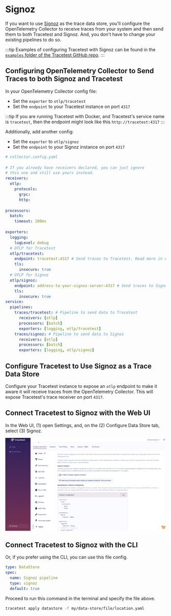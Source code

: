 # Signoz

If you want to use [Signoz](https://signoz.io/) as the trace data store, you'll configure the OpenTelemetry Collector to receive traces from your system and then send them to both Tracetest and Signoz. And, you don't have to change your existing pipelines to do so.

:::tip
Examples of configuring Tracetest with Signoz can be found in the [`examples` folder of the Tracetest GitHub repo](https://github.com/kubeshop/tracetest/tree/main/examples).
:::

## Configuring OpenTelemetry Collector to Send Traces to both Signoz and Tracetest

In your OpenTelemetry Collector config file:

- Set the `exporter` to `otlp/tracetest`
- Set the `endpoint` to your Tracetest instance on port `4317`

:::tip
If you are running Tracetest with Docker, and Tracetest's service name is `tracetest`, then the endpoint might look like this `http://tracetest:4317`
:::

Additionally, add another config:

- Set the `exporter` to `otlp/signoz`
- Set the `endpoint` to your Signoz instance on port `4317`

```yaml
# collector.config.yaml

# If you already have receivers declared, you can just ignore
# this one and still use yours instead.
receivers:
  otlp:
    protocols:
      grpc:
      http:

processors:
  batch:
    timeout: 100ms

exporters:
  logging:
    logLevel: debug
  # OTLP for Tracetest
  otlp/tracetest:
    endpoint: tracetest:4317 # Send traces to Tracetest. Read more in docs here:  https://docs.tracetest.io/configuration/connecting-to-data-stores/opentelemetry-collector
    tls:
      insecure: true
  # OTLP for Signoz
  otlp/signoz:
    endpoint: address-to-your-signoz-server:4317 # Send traces to Signoz. Read more in docs here: https://signoz.io/docs/tutorial/opentelemetry-binary-usage-in-virtual-machine/#opentelemetry-collector-configuration
    tls:
      insecure: true
service:
  pipelines:
    traces/tracetest: # Pipeline to send data to Tracetest
      receivers: [otlp]
      processors: [batch]
      exporters: [logging, otlp/tracetest]
    traces/signoz: # Pipeline to send data to Signoz
      receivers: [otlp]
      processors: [batch]
      exporters: [logging, otlp/signoz]
```

## Configure Tracetest to Use Signoz as a Trace Data Store

Configure your Tracetest instance to expose an `otlp` endpoint to make it aware it will receive traces from the OpenTelemetry Collector. This will expose Tracetest's trace receiver on port `4317`.

## Connect Tracetest to Signoz with the Web UI

In the Web UI, (1) open Settings, and, on the (2) Configure Data Store tab, select (3) Signoz.

<!-- TODO: create this image using the same standard as the other stores -->
![Signoz](../img/Signoz-settings.png)

## Connect Tracetest to Signoz with the CLI

Or, if you prefer using the CLI, you can use this file config.

```yaml
type: DataStore
spec:
  name: Signoz pipeline
  type: signoz
  default: true
```

Proceed to run this command in the terminal and specify the file above.

```bash
tracetest apply datastore -f my/data-store/file/location.yaml
```

<!-- 
TODO: create a tutorial for signoz
:::tip
To learn more, [read the recipe on running a sample app with Signoz and Tracetest](../../examples-tutorials/recipes/running-tracetest-with-signoz.md).
::: 
-->
